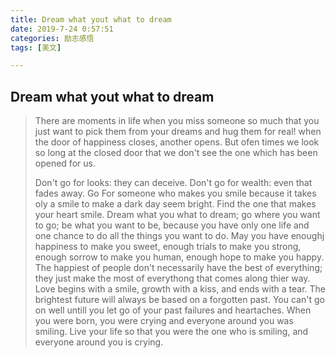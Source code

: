 ```yaml
---
title: Dream what yout what to dream
date: 2019-7-24 0:57:51
categories: 励志感悟
tags: [美文]

---
```

## Dream what yout what to dream

>There are moments in life when you miss someone so much that you just want to pick them from your dreams and hug them for real!
>when the door of happiness closes, another opens. But ofen times we look so long at the closed door that we don't see the one which has been opened for us.
>
><!--more-->
>
>Don't go for looks: they can deceive. Don't go for wealth: even that fades away. Go For someone who makes you smile because it takes oly a smile to make a dark day seem bright. Find the one that makes your heart smile.
>Dream what you what to dream; go where you want to go; be what you want to be, because you have only one life and one chance to do all the things you want to do.
>May you have enoughj happiness to make you sweet, enough trials to make you strong, enough sorrow to make you human, enough hope to make you happy.
>The happiest of people don't necessarily have the best of everything; they just make the most of everythong that comes along thier way.
>Love begins with a smile, growth with a kiss, and ends with a tear.
>The brightest future will always be based on a forgotten past. You can't go on well untill you let go of your past failures and heartaches.
>When you were born, you were crying and everyone around you was smiling. Live your life so that you were the one who is smiling, and everyone around you is crying.
